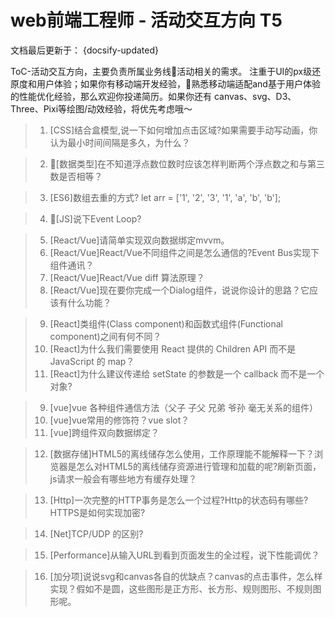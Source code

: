 # web前端工程师 - 活动交互方向 T5
文档最后更新于： {docsify-updated}

ToC-活动交互方向，主要负责所属业务线活动相关的需求。
注重于UI的px级还原度和用户体验；如果你有移动端开发经验，熟悉移动端适配and基于用户体验的性能优化经验，那么欢迎你投递简历。如果你还有 canvas、svg、D3、Three、Pixi等绘图/动效经验，将优先考虑哦～

>1. [CSS]结合盒模型,说一下如何增加点击区域?如果需要手动写动画，你认为最小时间间隔是多久，为什么？

>2. [数据类型]在不知道浮点数位数时应该怎样判断两个浮点数之和与第三数是否相等？

>3. [ES6]数组去重的方式?
let arr = ['1', '2', '3', '1', 'a', 'b', 'b'];

>4. [JS]说下Event Loop?

>5. [React/Vue]请简单实现双向数据绑定mvvm。
>6. [React/Vue]React/Vue不同组件之间是怎么通信的?Event Bus实现下组件通讯？
>7. [React/Vue]React/Vue diff 算法原理？
>8. [React/Vue]现在要你完成一个Dialog组件，说说你设计的思路？它应该有什么功能？

>9. [React]类组件(Class component)和函数式组件(Functional component)之间有何不同？
>10. [React]为什么我们需要使用 React 提供的 Children API 而不是 JavaScript 的 map？
>11. [React]为什么建议传递给 setState 的参数是一个 callback 而不是一个对象?

>9. [vue]vue 各种组件通信方法（父子 子父 兄弟 爷孙 毫无关系的组件）
>10. [vue]vue常用的修饰符？vue slot？
>11. [vue]跨组件双向数据绑定？

>12. [数据存储]HTML5的离线储存怎么使用，工作原理能不能解释一下？浏览器是怎么对HTML5的离线储存资源进行管理和加载的呢?刷新页面，js请求一般会有哪些地方有缓存处理？

>13. [Http]一次完整的HTTP事务是怎么一个过程?Http的状态码有哪些?HTTPS是如何实现加密?

>14. [Net]TCP/UDP 的区别?

>15. [Performance]从输入URL到看到页面发生的全过程，说下性能调优？

>16. [加分项]说说svg和canvas各自的优缺点？canvas的点击事件，怎么样实现？假如不是圆，这些图形是正方形、长方形、规则图形、不规则图形呢。









